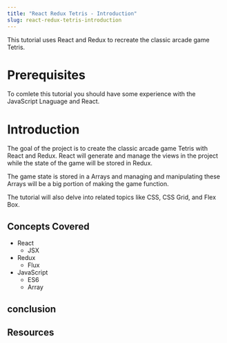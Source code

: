 ```yaml
---
title: "React Redux Tetris - Introduction"
slug: react-redux-tetris-introduction
---
```


This tutorial uses React and Redux to recreate the classic 
arcade game Tetris. 

# Prerequisites 

To comlete this tutorial you should have some experience with 
the JavaScript Lnaguage and React. 

# Introduction 

The goal of the project is to create the classic arcade game
Tetris with React and Redux. React will generate and manage 
the views in the project while the state of the game will 
be stored in Redux. 

The game state is stored in a Arrays and managing and 
manipulating these Arrays will be a big portion of making the
game function.

The tutorial will also delve into related topics like CSS, 
CSS Grid, and Flex Box. 

## Concepts Covered

- React 
  - JSX
- Redux 
  - Flux
- JavaScript
  - ES6
  - Array
  
## conclusion



## Resources


